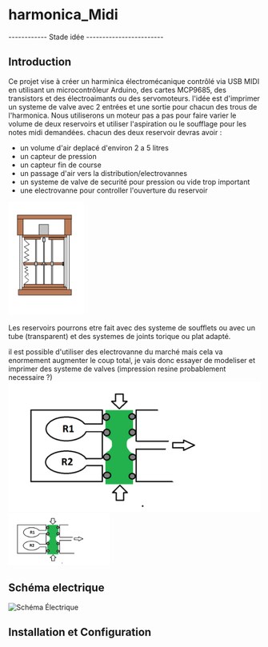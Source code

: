 # harmonica_Midi

------------     Stade idée     ------------------------

## Introduction
Ce projet vise à créer un harminica électromécanique contrôlé via USB MIDI en utilisant un microcontrôleur Arduino, des cartes MCP9685, des transistors et des électroaimants ou des servomoteurs.
l'idée est d'imprimer un systeme de valve avec 2 entrées et une sortie pour chacun des trous de l'harmonica.
Nous utiliserons un moteur pas a pas pour faire varier le volume de deux reservoirs et utiliser l'aspiration ou le soufflage pour les notes midi demandées.
chacun des deux reservoir devras avoir :
- un volume d'air deplacé d'environ 2 a 5 litres
- un capteur de pression
- un capteur fin de course
- un passage d'air vers la distribution/electrovannes
- un systeme de valve de securité pour pression ou vide trop important 
- une electrovanne pour controller l'ouverture du reservoir
  
<img src="img/reservoirs.png" width=30% height=30%>

Les reservoirs  pourrons etre fait avec des systeme de soufflets ou avec un tube (transparent) et des systemes de joints torique ou plat adapté.


il est possible d'utiliser des electrovanne du marché mais cela va enormement augmenter le coup total, je vais donc essayer de modeliser et imprimer des systeme de valves (impression resine probablement necessaire ?) 
![Schéma valve](img/valve.png)
<img src="img/valve.png" width=40% height=40%>



## Schéma electrique
![Schéma Électrique](images/scheme.png)

## Installation et Configuration



